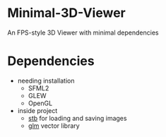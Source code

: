 # Minimal-3D-Viewer

An FPS-style 3D Viewer with minimal dependencies

# Dependencies

- needing installation
    - SFML2
    - GLEW
    - OpenGL
- inside project
    - [stb](https://github.com/nothings/stb) for loading and saving images
    - [glm](https://github.com/g-truc/glm) vector library
